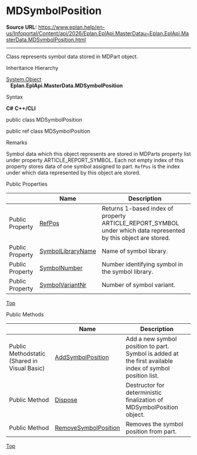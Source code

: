# MDSymbolPosition

**Source URL:** https://www.eplan.help/en-us/Infoportal/Content/api/2026/Eplan.EplApi.MasterDatau~Eplan.EplApi.MasterData.MDSymbolPosition.html

---

Class represents symbol data stored in MDPart object.

Inheritance Hierarchy

[System.Object](#)  
   **Eplan.EplApi.MasterData.MDSymbolPosition**

Syntax

**C#**
**C++/CLI**


public class MDSymbolPosition

public ref class MDSymbolPosition


Remarks

Symbol data which this object represents are stored in MDParts property list under property ARTICLE\_REPORT\_SYMBOL. Each not empty index of this property stores data of one symbol assigned to part. `RefPos` is the index under which data represented by this object are stored.

Public Properties

|  | Name | Description |
| --- | --- | --- |
| Public Property | [RefPos](Eplan.EplApi.MasterDatau~Eplan.EplApi.MasterData.MDSymbolPosition~RefPos.html) | Returns 1-based index of property ARTICLE\_REPORT\_SYMBOL under which data represented by this object are stored. |
| Public Property | [SymbolLibraryName](Eplan.EplApi.MasterDatau~Eplan.EplApi.MasterData.MDSymbolPosition~SymbolLibraryName.html) | Name of symbol library. |
| Public Property | [SymbolNumber](Eplan.EplApi.MasterDatau~Eplan.EplApi.MasterData.MDSymbolPosition~SymbolNumber.html) | Number identifying symbol in the symbol library. |
| Public Property | [SymbolVariantNr](Eplan.EplApi.MasterDatau~Eplan.EplApi.MasterData.MDSymbolPosition~SymbolVariantNr.html) | Number of symbol variant. |

[Top](#top)

Public Methods

|  | Name | Description |
| --- | --- | --- |
| Public Methodstatic (Shared in Visual Basic) | [AddSymbolPosition](Eplan.EplApi.MasterDatau~Eplan.EplApi.MasterData.MDSymbolPosition~AddSymbolPosition.html) | Add a new symbol position to part. Symbol is added at the first available index of symbol position list. |
| Public Method | [Dispose](Eplan.EplApi.MasterDatau~Eplan.EplApi.MasterData.MDSymbolPosition~Dispose().html) | Destructor for deterministic finalization of MDSymbolPosition object. |
| Public Method | [RemoveSymbolPosition](Eplan.EplApi.MasterDatau~Eplan.EplApi.MasterData.MDSymbolPosition~RemoveSymbolPosition.html) | Removes the symbol position from part. |

[Top](#top)
